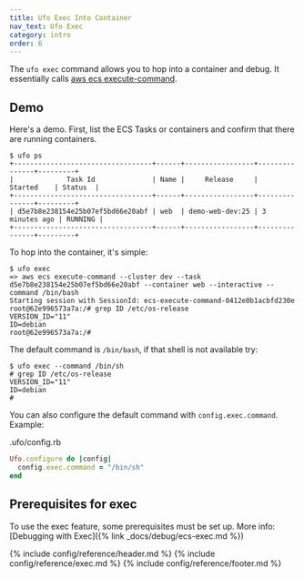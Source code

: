 ```yaml
---
title: Ufo Exec Into Container
nav_text: Ufo Exec
category: intro
order: 6
---
```


The `ufo exec` command allows you to hop into a container and debug. It essentially calls [aws ecs execute-command](https://docs.aws.amazon.com/cli/latest/reference/ecs/execute-command.html).

## Demo

Here's a demo. First, list the ECS Tasks or containers and confirm that there are running containers.

    $ ufo ps
    +----------------------------------+------+-----------------+---------------+---------+
    |             Task Id              | Name |     Release     |    Started    | Status  |
    +----------------------------------+------+-----------------+---------------+---------+
    | d5e7b8e238154e25b07ef5bd66e20abf | web  | demo-web-dev:25 | 3 minutes ago | RUNNING |
    +----------------------------------+------+-----------------+---------------+---------+

To hop into the container, it's simple:

    $ ufo exec
    => aws ecs execute-command --cluster dev --task d5e7b8e238154e25b07ef5bd66e20abf --container web --interactive --command /bin/bash
    Starting session with SessionId: ecs-execute-command-0412e0b1acbfd230e
    root@62e996573a7a:/# grep ID /etc/os-release
    VERSION_ID="11"
    ID=debian
    root@62e996573a7a:/#

The default command is `/bin/bash`, if that shell is not available try:

    $ ufo exec --command /bin/sh
    # grep ID /etc/os-release
    VERSION_ID="11"
    ID=debian
    #

You can also configure the default command with `config.exec.command`. Example:

.ufo/config.rb

```ruby
Ufo.configure do |config|
  config.exec.command = "/bin/sh"
end
```

## Prerequisites for exec

To use the exec feature, some prerequisites must be set up. More info: [Debugging with Exec]({% link _docs/debug/ecs-exec.md %})

{% include config/reference/header.md %}
{% include config/reference/exec.md %}
{% include config/reference/footer.md %}
